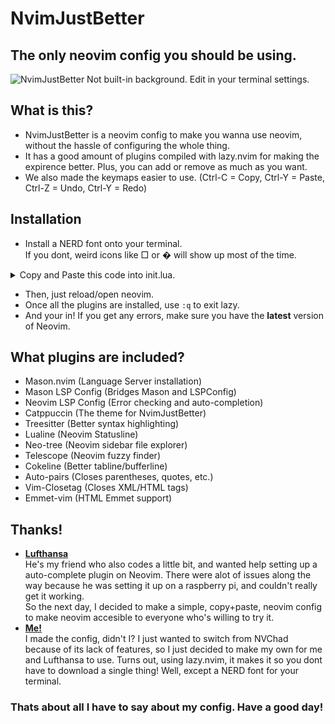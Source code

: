 # NvimJustBetter

## The only neovim config you should be using.

![NvimJustBetter](https://cdn.discordapp.com/attachments/1052738340887212092/1090064909070504026/image.png)
Not built-in background. Edit in your terminal settings.

## What is this?
* NvimJustBetter is a neovim config to make you wanna use neovim, without the hassle of configuring the whole thing.
* It has a good amount of plugins compiled with lazy.nvim for making the expirence better. Plus, you can add or remove as much as you want.
* We also made the keymaps easier to use. (Ctrl-C = Copy, Ctrl-Y = Paste, Ctrl-Z = Undo, Ctrl-Y = Redo)

## Installation
* Install a NERD font onto your terminal.<br>If you dont, weird icons like □ or � will show up most of the time.
<details>
<summary>Copy and Paste this code into init.lua.</summary>

```lua
---         NvimJustBetter           ---
---      THE best neovim config      ---
---   No downloads, just copy+paste  ---
---                                  ---
---         Made by MJ 2.0           ---
---    about.hughwillson.repl.co     ---


-- Boot Lazy.nvim --
local lazypath = vim.fn.stdpath("data") .. "/lazy/lazy.nvim"
if not vim.loop.fs_stat(lazypath) then
vim.fn.system({
	"git",
	"clone",
	"--filter=blob:none",
	"https://github.com/folke/lazy.nvim.git",
	"--branch=stable", -- latest stable release
	lazypath,
})
end
vim.opt.rtp:prepend(lazypath)

-- Good Mappings --
vim.g.mapleader = " "
vim.cmd([[
	inoremap <C-Z> <C-O>u
	inoremap <C-Y> <C-O><C-R>
	vmap <C-c> "+yi
	vmap <C-x> "+c
	vmap <C-v> c<ESC>"+p
	imap <C-v> <C-r><C-o>+
]])

-- Install Plugins --
require("lazy").setup({
	{ "williamboman/mason.nvim", build = ":MasonUpdate" }, -- Language server installation

	'williamboman/mason-lspconfig.nvim', -- Bridges Mason and LspConfig
 
	'neovim/nvim-lspconfig', -- Error checking and completion
 
	{ "catppuccin/nvim", name = "catppuccin" }, -- Neovim Theme

	{ 'nvim-treesitter/nvim-treesitter', build = ":TSUpdate"}, -- Better syntax highlighting
 
	{ "nvim-lualine/lualine.nvim", -- Neovim Statusline
    		dependencies = {
        		"nvim-tree/nvim-web-devicons",
    		},
	},
 
	{ "nvim-neo-tree/neo-tree.nvim", -- Neovim sidebar file explorer
		branch = "v2.x",
		dependencies = { 
			"MunifTanjim/nui.nvim", 
			"nvim-lua/plenary.nvim", 
			"nvim-tree/nvim-web-devicons",
		},
	},

	{ 'nvim-telescope/telescope.nvim', -- Neovim fuzzy finder
		branch = '0.1.1',
			dependencies = {
				'nvim-lua/plenary.nvim',
			},
		},

	'willothy/nvim-cokeline', -- Neovim Tabline
	
	'chun-yang/auto-pairs', -- Closes parentheses, quotes, etc.

	"alvan/vim-closetag", -- Closes XML tags

	'mattn/emmet-vim', -- Emmet for HTML files


	--             Add your own plugins!              --
	--   Use provided lazy.nvim install from github   --
	--  Or just go below and put 'author/repository', --
})


-- Setup and Configure Plugins --

-- mason.nvim (Error checking and completion)
require("mason").setup()
require("mason-lspconfig").setup()

-- catppuccin (Theme)
require("catppuccin").setup({
 flavour = "macchiato",
 transparent_background = true,
 coc_nvim = true,
})

-- lualine (Statusline)
require('lualine').setup({
 theme = "catppuccin"
})

-- neo-tree (File Explorer)
vim.cmd([[ let g:neo_tree_remove_legacy_commands = 1 ]])

-- cokeline (Tabline)
require('cokeline').setup()

-- Set Colorscheme --
vim.cmd.colorscheme "catppuccin"
vim.cmd([[ set number ]]) -- Numbered Lines


--         SETUP LSP SERVERS HERE         --
--        LspConfig Pyright Setup:        --
--  require("lspconfig").pyright.setup{}  --
```
</details>

* Then, just reload/open neovim.
* Once all the plugins are installed, use `:q` to exit lazy.
* And your in! If you get any errors, make sure you have the **latest** version of Neovim.

## What plugins are included?

* Mason.nvim (Language Server installation)
* Mason LSP Config (Bridges Mason and LSPConfig)
* Neovim LSP Config (Error checking and auto-completion)
* Catppuccin (The theme for NvimJustBetter)
* Treesitter (Better syntax highlighting)
* Lualine (Neovim Statusline)
* Neo-tree (Neovim sidebar file explorer)
* Telescope (Neovim fuzzy finder)
* Cokeline (Better tabline/bufferline)
* Auto-pairs (Closes parentheses, quotes, etc.)
* Vim-Closetag (Closes XML/HTML tags)
* Emmet-vim (HTML Emmet support)

## Thanks!
* [**Lufthansa**](https://about.jaybeegay.repl.co)<br>He's my friend who also codes a little bit, and wanted help setting up a auto-complete plugin on Neovim. There were alot of issues along the way because he was setting it up on a raspberry pi, and couldn't really get it working.<br>So the next day, I decided to make a simple, copy+paste, neovim config to make neovim accesible to everyone who's willing to try it.
* [**Me!**](https://about.hughwillson.repl.co)<br>I made the config, didn't I? I just wanted to switch from NVChad because of its lack of features, so I just decided to make my own for me and Lufthansa to use. Turns out, using lazy.nvim, it makes it so you dont have to download a single thing! Well, except a NERD font for your terminal.

### Thats about all I have to say about my config. Have a good day!

